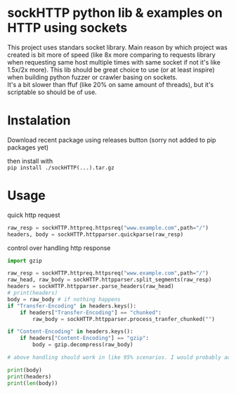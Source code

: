 # sockHTTP python lib & examples on HTTP using sockets 

This project uses standars socket library.
Main reason by which project was created is bit more of speed (like 8x more comparing to requests library when requesting same host multiple times with same socket if not it's like 1.5x/2x more).
This lib should be great choice to use (or at least inspire) when building python fuzzer or crawler basing on sockets.  
It's a bit slower than ffuf (like 20% on same amount of threads), but it's scriptable so should be of use.

# Instalation
Download recent package using releases button (sorry not added to pip packages yet)  
  
then install with  
```pip install ./sockHTTP(...).tar.gz```

# Usage
 
quick http request
```py
raw_resp = sockHTTP.httpreq.httpsreq("www.example.com",path="/")
headers, body = sockHTTP.httpparser.quickparse(raw_resp)

```

control over handling http response
```py 
import gzip

raw_resp = sockHTTP.httpreq.httpsreq("www.example.com",path="/")
raw_head, raw_body = sockHTTP.httpparser.split_segments(raw_resp)
headers = sockHTTP.httpparser.parse_headers(raw_head)
# print(headers)
body = raw_body # if nothing happens
if "Transfer-Encoding" in headers.keys():
    if headers["Transfer-Encoding"] == "chunked":
        raw_body = sockHTTP.httpparser.process_tranfer_chunked("")

if "Content-Encoding" in headers.keys():
    if headers["Content-Encoding"] == "gzip":
        body = gzip.decompress(raw_body)

# above handling should work in like 95% scenarios. I would probably add more features some day

print(body)
print(headers)
print(len(body))

```  
  
